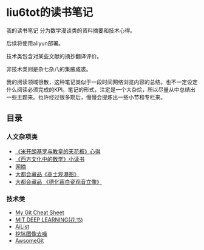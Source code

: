 # liu6tot的读书笔记
我的读书笔记
分为数学漫谈类的资料摘要和技术心得。

后续将使用aliyun部署。

技术类包含对某些文献的摘抄翻译评价。

非技术类则是杂七杂八的集腋成裘。

我的阅读领域很散，这种笔记类似于一段时间网络浏览内容的总结。也不一定设定什么阅读必须完成的KPI。笔记的形式，注定是一个大杂烩，所以尽量从中总结出一些主题来。也许经过很多期后，慢慢会提炼出一些小节和专栏来。
## 目录
### 人文杂项类
* [《米开朗基罗与教皇的天花板》心得](./Michelangelo.md)
* [《西方文化中的数学》小读书](./WesternCulture.md)
* [网摘](./StoneCollectiom.md)
* [大都会藏品《高士观瀑图》](./TheMet19731209.md)
* [大都会藏品 《德化窑白瓷观音立像》](./TheMet2480155.md)

### 技术类
* [My Git Cheat Sheet](./GitCheatSheet.md)
* [MIT DEEP LEARNING(花书)](./MitDeepLearning.md)
* [AiList](./AiList2021.md)
* [挖坑图像去噪](./_post/2022-12-27-DenoisingNotes.md)
* [AwsomeGit](./_post/2022-12-18-AwsomeCollections.md)
